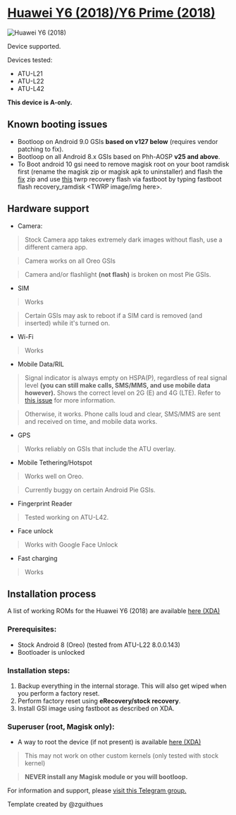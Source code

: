 # [Huawei Y6 (2018)/Y6 Prime (2018)](https://www.gsmarena.com/huawei_y6_(2018)-9162.php)
![Huawei Y6 (2018)](https://cdn2.gsmarena.com/vv/bigpic/huawei-y6-2018.jpg)



Device supported.

Devices tested:

* ATU-L21
* ATU-L22
* ATU-L42

**This device is A-only.**

## Known booting issues

* Bootloop on Android 9.0 GSIs **based on v127 below** (requires vendor patching to fix).
* Bootloop on all Android 8.x GSIs based on Phh-AOSP **v25 and above**.
* To Boot android 10 gsi need to remove magisk root on your boot ramdisk first (rename the magisk zip or magisk apk to uninstaller) and flash the [fix](https://drive.google.com/file/d/1GmWuBPvu4l0OdSWPzsNiKpof3Z98WHsA/view?usp=sharing) zip and use [this](https://drive.google.com/file/d/15Jx8nkP0mhLTrBdr4PGZHwy2hTb1ayf0/view?usp=sharing) twrp recovery flash via fastboot by typing fastboot flash recovery_ramdisk <TWRP image/img here>.

## Hardware support

* Camera:
> Stock Camera app takes extremely dark images without flash, use a different camera app.

> Camera works on all Oreo GSIs

> Camera and/or flashlight **(not flash)** is broken on most Pie GSIs.

* SIM
> Works

> Certain GSIs may ask to reboot if a SIM card is removed (and inserted) while it's turned on.

* Wi-Fi
> Works

* Mobile Data/RIL
> Signal indicator is always empty on HSPA(P), regardless of real signal level **(you can still make calls, SMS/MMS, and use mobile data however).** Shows the correct level on 2G (E) and 4G (LTE). Refer to [this issue](https://github.com/phhusson/treble_experimentations/issues/272) for more information.

> Otherwise, it works. Phone calls loud and clear, SMS/MMS are sent and received on time, and mobile data works.

* GPS
> Works reliably on GSIs that include the ATU overlay.

* Mobile Tethering/Hotspot
> Works well on Oreo.

> Currently buggy on certain Android Pie GSIs.

* Fingerprint Reader
> Tested working on ATU-L42.

* Face unlock
> Works with Google Face Unlock

* Fast charging
> Works

## Installation process

A list of working ROMs for the Huawei Y6 (2018) are available [here (XDA)](https://forum.xda-developers.com/huawei-y6/development/index-list-roms-y62018-t3854167)

### Prerequisites:

* Stock Android 8 (Oreo) (tested from ATU-L22 8.0.0.143)
* Bootloader is unlocked

### Installation steps:

1. Backup everything in the internal storage. This will also get wiped when you perform a factory reset.
2. Perform factory reset using **eRecovery/stock recovery**.
3. Install GSI image using fastboot as described on XDA.

### Superuser (root, Magisk only):

* A way to root the device (if not present) is available [here (XDA)](https://forum.xda-developers.com/huawei-y6/development/root-magisk-huawei-y6-2018-root-atomu-t3853511)

> This may not work on other custom kernels (only tested with stock kernel)

> **NEVER install any Magisk module or you will bootloop.**


For information and support, please [visit this Telegram group.](https://t.me/HwAtomu_EN)


Template created by @zguithues